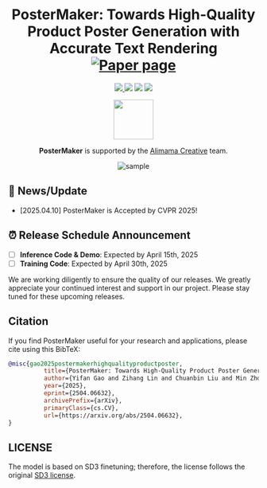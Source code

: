 <div align="center">
  
# PosterMaker: Towards High-Quality Product Poster Generation with Accurate Text Rendering  [![Paper page](https://huggingface.co/datasets/huggingface/badges/resolve/main/paper-page-md-dark.svg)](https://poster-maker.github.io)

<a href='https://arxiv.org/abs/2504.06632'><img src='https://img.shields.io/badge/Paper-Arxiv-red'> </a><a href='asset/pdfs/CVPR2025_Arxiv.pdf'><img src='https://img.shields.io/badge/Paper-PDF-orange'></a> <a href='https://github.com/eafn/PosterMaker'><img src='https://img.shields.io/badge/Code-Github-green'></a> <a><img src='https://img.shields.io/badge/Demo-HuggingFace-yellow'></a>


<img src="https://github.com/alimama-creative/FLUX-Controlnet-Inpainting/blob/main/images/alibabaalimama.png" height=80>

**PosterMaker** is supported by the [Alimama Creative](https://huggingface.co/alimama-creative) team. 

![sample](asset/images/tesear.png "sample")
</div>


## 🎉 News/Update

- [2025.04.10] PosterMaker is Accepted by CVPR 2025!


## ⏰ Release Schedule Announcement

- [ ] **Inference Code & Demo**: Expected by April 15th, 2025
- [ ] **Training Code**: Expected by April 30th, 2025

We are working diligently to ensure the quality of our releases. We greatly appreciate your continued interest and support in our project. Please stay tuned for these upcoming releases.

## Citation
If you find PosterMaker useful for your research and applications, please cite using this BibTeX:

```BibTeX
@misc{gao2025postermakerhighqualityproductposter,
          title={PosterMaker: Towards High-Quality Product Poster Generation with Accurate Text Rendering}, 
          author={Yifan Gao and Zihang Lin and Chuanbin Liu and Min Zhou and Tiezheng Ge and Bo Zheng and Hongtao Xie},
          year={2025},
          eprint={2504.06632},
          archivePrefix={arXiv},
          primaryClass={cs.CV},
          url={https://arxiv.org/abs/2504.06632},
}
```

## LICENSE
The model is based on SD3 finetuning; therefore, the license follows the original [SD3 license](https://huggingface.co/stabilityai/stable-diffusion-3-medium#license).
